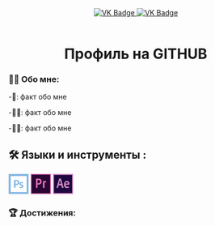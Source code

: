 <div id = "badges" align = "center">
<a href = "https://vk.com/id672505175">
<img src = "https://img.shields.io/badge/VK-blue?style=for-the-badge&logo=VK&logoColor=white" alt="VK Badge" />
</a>

<a href = "https://mail.google.com/mail/u/0/#inbox">
<img src = "https://img.shields.io/badge/EMAIL-red?style=for-the-badge&logo=Gmail&logoColor=white" alt="VK Badge" />
</a>
</div>

<div id="viewprof" align = "center">
<img src = "https://komarev.com/ghpvc/?username=baller808&style=flat-square&color=blue" alt=""/>
</div>

<div id="heythere" align="center">
<h1> Профиль на GITHUB </h1>
</div>

### :man_technologist: Обо мне:

-🧠: факт обо мне

-👨‍🦲: факт обо мне

-🧑‍🚀: факт обо мне

## 🛠 Языки и инструменты :

<div>
<img src="https://github.com/devicons/devicon/blob/master/icons/photoshop/photoshop-line.svg" width="40" height="40"/>
<img src="https://github.com/devicons/devicon/blob/master/icons/premierepro/premierepro-original.svg" width="40" height="40"/>
<img src="https://github.com/devicons/devicon/blob/master/icons/aftereffects/aftereffects-original.svg" width="40" height="40"/>
</div>

### 🏆 Достижения:

<div>
<img src="https://github.com/github-profile-trophy.vercel.app/?username-baller808" alt=""/>
</div>

